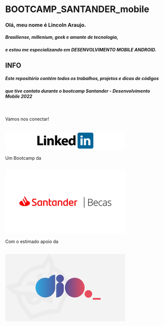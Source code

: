 
# BOOTCAMP_SANTANDER_mobile

### Olá, meu nome é Lincoln Araujo.

##### Brasiliense, millenium, geek e amante de tecnologia,

##### e estou me especializando em DESENVOLVIMENTO MOBILE ANDROID.

## INFO

##### Este repositório contém todos os trabalhos, projetos e dicas de códigos

##### que tive contato durante o bootcamp Santander - Desenvolvimento Mobile 2022

<div><br/>
    <p>Vamos nos conectar!</p></br>
    <a href="https://www.linkedin.com/in/lincolnaraujo/" target="_blank">
	<img alt="linkedin" src="./images/icon_linkedin.png"/>
    </a><br/>
    <p>Um Bootcamp da</p></br>
    <a href="https://www.becas-santander.com/pt_br/index.html" target="_blank">
	<img alt="becas santander" src="./images/santander_becas.png"/>
    </a><br/>
    <p>Com o estimado apoio da</p></br>  
    <a href="https://www.becas-santander.com/pt_br/index.html" target="_blank">
	<img alt="digital innovation one" src="./images/logo_dio.png"/>
    </a><br/>  
</div>

